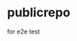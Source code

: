 # publicrepo
for e2e test


































































































































































































































































































































































































































































































































































































































































































































































































































































































































































































































































































































































































































































































































































































































































































































































































































































































































































































































































































































































































































































































































































































































































































































































































































































































































